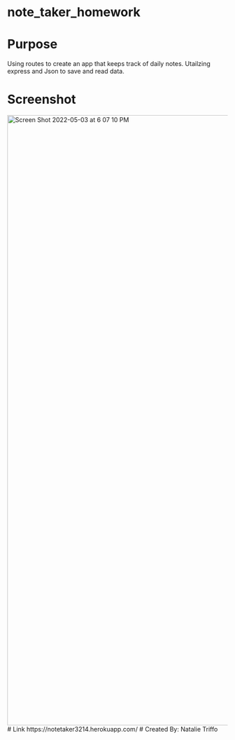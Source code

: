 # note_taker_homework
# Purpose 
Using routes to create an app that keeps track of daily notes. Utailzing express and Json to save and read data. 
# Screenshot
<img width="1392" alt="Screen Shot 2022-05-03 at 6 07 10 PM" src="https://user-images.githubusercontent.com/97486569/166587328-db2831e0-772d-4f40-9e4c-55d24fc2940a.png">
# Link
https://notetaker3214.herokuapp.com/
# Created By:
Natalie Triffo
